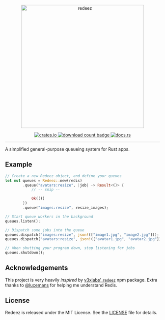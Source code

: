 <p align="center">
    <img alt="redeez" src="https://user-images.githubusercontent.com/23558090/212579573-7c20962e-0b79-46e8-9079-02a4b43d654f.png" width="400px" />
</p>

<div align="center">
  <a href="https://crates.io/crates/redeez">
    <img src="https://img.shields.io/crates/v/redeez.svg" alt="crates.io" />
  </a>
  <a href="https://crates.io/crates/redeez">
    <img src="https://img.shields.io/crates/d/redeez.svg" alt="download count badge" />
  </a>
  <a href="https://docs.rs/redeez">
    <img src="https://img.shields.io/badge/docs-latest-blue.svg" alt="docs.rs" />
  </a>
</div>

---

A simplified general-purpose queueing system for Rust apps.

## Example

```rust
// Create a new Redeez object, and define your queues
let mut queues = Redeez::new(redis)
        .queue("avatars:resize", |job| -> Result<()> {
            // -- snip --

            Ok(())
        })
        .queue("images:resize", resize_images);

// Start queue workers in the background
queues.listen();

// Dispatch some jobs into the queue
queues.dispatch("images:resize", json!(["image1.jpg", "image2.jpg"]));
queues.dispatch("avatars:resize", json!(["avatar1.jpg", "avatar2.jpg"]));

// When shutting your program down, stop listening for jobs
queues.shutdown();
```

## Acknowledgements

This project is very heavily _inspired_ by [v3xlabs' `redeez`](https://github.com/v3xlabs/redeez) npm package. Extra thanks to [@lucemans](https://github.com/lucemans) for helping me understand Redis.

## License

Redeez is released under the MIT License. See the [LICENSE](LICENSE) file for details.
